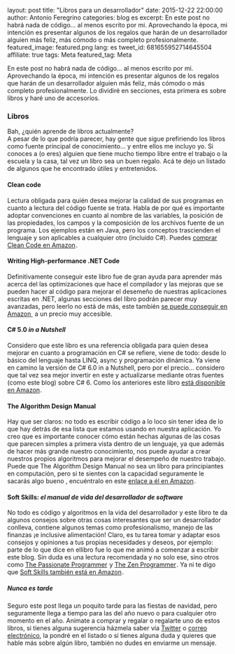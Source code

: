 layout: post
title: "Libros para un desarrollador"
date: 2015-12-22 22:00:00
author: Antonio Feregrino
categories: blog es
excerpt: En este post no habrá nada de código... al menos escrito por mi. Aprovechando la época, mi intención es presentar algunos de los regalos que harán de un desarrollador alguien más feliz, más cómodo o más completo profesionalmente.
featured_image: featured.png
lang: es
tweet_id: 681655952714645504
affiliate: true
tags: Meta
featured_tag: Meta

En este post no habrá nada de código... al menos escrito por mi. Aprovechando la época, mi intención es presentar algunos de los regalos que harán de un desarrollador alguien más feliz, más cómodo o más completo profesionalmente. Lo dividiré en secciones, esta primera es sobre libros y haré uno de accesorios. 

### Libros  
Bah, ¿quién aprende de libros actualmente?  
A pesar de lo que podría parecer, hay gente que sigue prefiriendo los libros como fuente principal de conocimiento... y entre ellos me incluyo yo. Si conoces a (o eres) alguien que tiene mucho tiempo libre entre el trabajo o la escuela y la casa, tal vez un libro sea un buen regalo. Acá te dejo un listado de algunos que he encontrado útiles y entretenidos.  

#### Clean code  
Lectura obligada para quién desea mejorar la calidad de sus programas en cuanto a lectura del código fuente se trata. Habla de por qué es importante adoptar convenciones en cuanto al nombre de las variables, la posición de las propiedades, los campos y la composición de los archivos fuente de un programa. Los ejemplos están en Java, pero los conceptos trascienden el lenguaje y son aplicables a cualquier otro (incluído C#). Puedes <a rel="nofollow" href="http://www.amazon.com.mx/gp/product/0132350882/ref=as_li_tf_tl?ie=UTF8&camp=1789&creative=9325&creativeASIN=0132350882&linkCode=as2&tag=thcgu02-20">comprar Clean Code en Amazon</a><img src="http://ir-mx.amazon-adsystem.com/e/ir?t=thcgu02-20&l=as2&o=34&a=0132350882" width="1" height="1" border="0" alt="" style="border:none !important; margin:0px !important; display: inline;" />.

#### Writing High-performance .NET Code  
Definitivamente conseguir este libro fue de gran ayuda para aprender más acerca del las optimizaciones que hace el compilador y las mejoras que se pueden hacer al código para mejorar el desemeño de nuestras aplicaciones escritas en .NET, algunas secciones del libro podrán parecer muy avanzadas, pero leerlo no está de más, este también <a rel="nofollow" href="http://www.amazon.com.mx/gp/product/0990583430/ref=as_li_qf_sp_asin_tl?ie=UTF8&camp=1789&creative=9325&creativeASIN=0990583430&linkCode=as2&tag=thcgu02-20">se puede conseguir en Amazon </a><img src="http://ir-mx.amazon-adsystem.com/e/ir?t=thcgu02-20&l=as2&o=34&a=0990583430" width="1" height="1" border="0" alt="" style="border:none !important; margin:0px !important; display: inline;" /> a un precio muy accesible.  
  
#### C# 5.0 <i>in a Nutshell</i>  
Considero que este libro es una referencia obligada para quien desea mejorar en cuanto a programación en C# se refiere, viene de todo: desde lo básico del lenguaje hasta LINQ, async y programación dinámica. Ya viene en camino la versión de C# 6.0 in a Nutshell, pero por el precio... considero que tal vez sea mejor invertir en este y actualizarse mediante otras fuentes (como este blog) sobre C# 6. Como los anteriores este libro <a rel="nofollow" href="http://www.amazon.com.mx/gp/product/1449320104/ref=as_li_tf_tl?ie=UTF8&camp=1789&creative=9325&creativeASIN=1449320104&linkCode=as2&tag=thcgu02-20">está disponible en Amazon</a><img src="http://ir-mx.amazon-adsystem.com/e/ir?t=thcgu02-20&l=as2&o=34&a=1449320104" width="1" height="1" border="0" alt="" style="border:none !important; margin:0px !important; display: inline;" />.  
  
#### The Algorithm Design Manual  
Hay que ser claros: no todo es escribir código a lo loco sin tener idea de lo que hay detrás de esa lista que estamos usando en nuestra aplicación. Yo creo que es importante conocer cómo están hechas algunas de las cosas que parecen simples a primera vista dentro de un lenguaje, ya que además de hacer más grande nuestro conocimiento, nos puede ayudar a crear nuestros propios algoritmos para mejorar el desempeño de nuestro trabajo. Puede que The Algorithm Design Manual no sea un libro para principiantes en computación, pero si te sientes con la capacidad seguramente le sacarás algo bueno	, encuéntralo en este <a rel="nofollow" href="http://www.amazon.com.mx/gp/offer-listing/1848000693/ref=as_li_tf_tl?ie=UTF8&camp=1789&creative=9325&creativeASIN=1848000693&linkCode=am2&tag=thcgu02-20">enlace a él en Amazon</a><img src="http://ir-mx.amazon-adsystem.com/e/ir?t=thcgu02-20&l=as2&o=34&a=1848000693" width="1" height="1" border="0" alt="" style="border:none !important; margin:0px !important; display: inline;" />.

#### Soft Skills: <i>el manual de vida del desarrollador de software</i>  
No todo es código y algoritmos en la vida del desarrollador y este libro te da algunos consejos sobre otras cosas interesantes que ser un desarrollador conlleva, contiene algunos temas como profesionalismo, manejo de las finanzas ¡e inclusive alimentación! Claro, es tu tarea tomar y adaptar esos consejos y opiniones a tus propias necesidades y deseos, por ejemplo: parte de lo que dice en ellibro fue lo que me animó a comenzar a escribir este blog. Sin duda es una lectura recomendada y no solo ese, sino otros como <a rel="nofollow" href="http://www.amazon.com.mx/gp/product/1934356344/ref=as_li_tf_tl?ie=UTF8&camp=1789&creative=9325&creativeASIN=1934356344&linkCode=as2&tag=thcgu02-20">The Passionate Programmer</a><img src="http://ir-mx.amazon-adsystem.com/e/ir?t=thcgu02-20&l=as2&o=34&a=1934356344" width="1" height="1" border="0" alt="" style="border:none !important; margin:0px !important; display: inline;" /> y <a rel="nofollow" href="http://www.amazon.com.mx/gp/product/149354179X/ref=as_li_tf_tl?ie=UTF8&camp=1789&creative=9325&creativeASIN=149354179X&linkCode=as2&tag=thcgu02-20">The Zen Programmer</a><img src="http://ir-mx.amazon-adsystem.com/e/ir?t=thcgu02-20&l=am2&o=34&a=149354179X" width="1" height="1" border="0" alt="" style="border:none !important; margin:0px !important; display: inline;" />. Ya ni te digo que <a rel="nofollow" href="http://www.amazon.com.mx/gp/offer-listing/1617292397/ref=as_li_tf_tl?ie=UTF8&camp=1789&creative=9325&creativeASIN=1617292397&linkCode=am2&tag=thcgu02-20">Soft Skills también está en Amazon</a><img src="http://ir-mx.amazon-adsystem.com/e/ir?t=thcgu02-20&l=as2&o=34&a=1617292397" width="1" height="1" border="0" alt="" style="border:none !important; margin:0px !important; display: inline;" />.  

##### Nunca es tarde  
Seguro este post llega un poquito tarde para las fiestas de navidad, pero seguramente llega a tiempo para las del año nuevo o para cualquier otro momento en el año. Anímate a comprar y regalar o regalarte uno de estos libros, si tienes alguna sugerencia házmela saber vía <a href="https://twitter.com/intent/tweet?text=@{{ site.twitter_username }} sobre {{ page.title }} ">Twitter</a> o <a href="mailto:{{ site.email }}?subject={{ page.title }}">correo electrónico</a>, la pondré en el listado o si tienes alguna duda y quieres que hable más sobre algún libro, también no dudes en enviarme un mensaje. 
